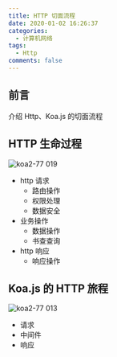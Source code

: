 ```yaml
---
title: HTTP 切面流程
date: 2020-01-02 16:26:37
categories:
  - 计算机网络
tags:
  - Http
comments: false
---
```


## 前言

介绍 Http、Koa.js 的切面流程

<!-- more -->



## HTTP 生命过程

![koa2-77 019](https://user-images.githubusercontent.com/8216630/42408395-9efe19ca-81fe-11e8-9a6e-3dc5b1896dca.jpeg)

- http 请求
  - 路由操作
  - 权限处理
  - 数据安全
- 业务操作
  - 数据操作
  - 书查查询
- http 响应
  - 响应操作



## Koa.js 的 HTTP 旅程

![koa2-77 013](https://user-images.githubusercontent.com/8216630/42408401-ada72fca-81fe-11e8-9f05-c5a93bb15670.jpeg)

- 请求
- 中间件
- 响应

